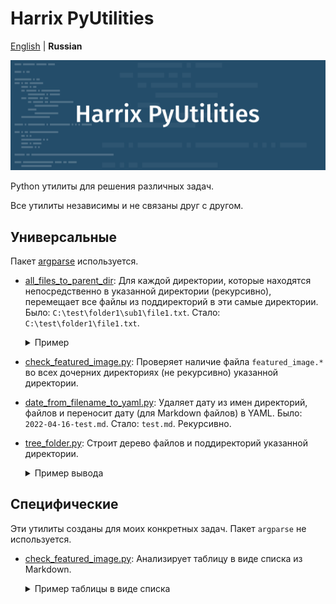 # Harrix PyUtilities

[English](https://github.com/Harrix/harrix-pyutilities/) | **Russian**

![Harrix PyUtilities](img/featured-image.svg)

Python утилиты для решения различных задач.

Все утилиты независимы и не связаны друг с другом.

## Универсальные

Пакет [argparse](https://docs.python.org/3/library/argparse.html) используется.

- [all_files_to_parent_dir](https://github.com/Harrix/harrix-pyutilities/blob/main/src/all_files_to_parent_dir.py): Для
  каждой директории, которые находятся непосредственно в указанной директории (рекурсивно), перемещает все файлы из поддиректорий в эти самые директории. Было: `C:\test\folder1\sub1\file1.txt`. Стало: `C:\test\folder1\file1.txt`.

    <details>
    <summary>Пример</summary>

  **Было:**

  ```text
  C:\test
  ├─ folder1
  │  ├─ image.jpg
  │  ├─ sub1
  │  │  ├─ file1.txt
  │  │  └─ file2.txt
  │  └─ sub2
  │     ├─ file3.txt
  │     └─ file4.txt
  └─ folder2
    └─ sub3
        ├─ file6.txt
        └─ sub4
          └─ file5.txt
  ```

  **Стало:**

  ```text
  C:\test
  ├─ folder1
  │  ├─ file1.txt
  │  ├─ file2.txt
  │  ├─ file3.txt
  │  ├─ file4.txt
  │  └─ image.jpg
  └─ folder2
    ├─ file5.txt
    └─ file6.txt
  ```

    </details>

- [check_featured_image.py](https://github.com/Harrix/harrix-pyutilities/blob/main/src/check_featured_image.py): Проверяет наличие файла `featured_image.*` во всех дочерних директориях (не рекурсивно) указанной директории.

- [date_from_filename_to_yaml.py](https://github.com/Harrix/harrix-pyutilities/blob/main/src/date_from_filename_to_yaml.py): Удаляет дату из имен директорий, файлов и переносит дату (для Markdown файлов) в YAML. Было: `2022-04-16-test.md`. Стало: `test.md`. Рекурсивно.

- [tree_folder.py](https://github.com/Harrix/harrix-pyutilities/blob/main/src/tree_folder.py): Строит дерево файлов и поддиректорий указанной директории.

  <details>
  <summary>Пример вывода</summary>

  ```text
  ├─ note1
  │  ├─ featured-image.png
  │  └─ note1.md
  └─ note2
     └─ note2.md
  ```

  </details>

## Специфические

Эти утилиты созданы для моих конкретных задач. Пакет `argparse` не используется.

- [check_featured_image.py](https://github.com/Harrix/harrix-pyutilities/blob/main/src/specific__field_list_analysis.py): Анализирует таблицу в виде списка из Markdown.

  <details>
  <summary>Пример таблицы в виде списка</summary>

  ```markdown
  # Title

  ---

  **Title of the field list** <!-- !list-as-table -->

  <!-- !item -->

  - **Field1:** Name1
  - **Field2:** One Two
  - **Field3:** 1

  <!-- !item -->

  - **Field1:** Name2
  - **Field2:** Three Four
  - **Field3:** 2

  ---
  ```

  </details>
